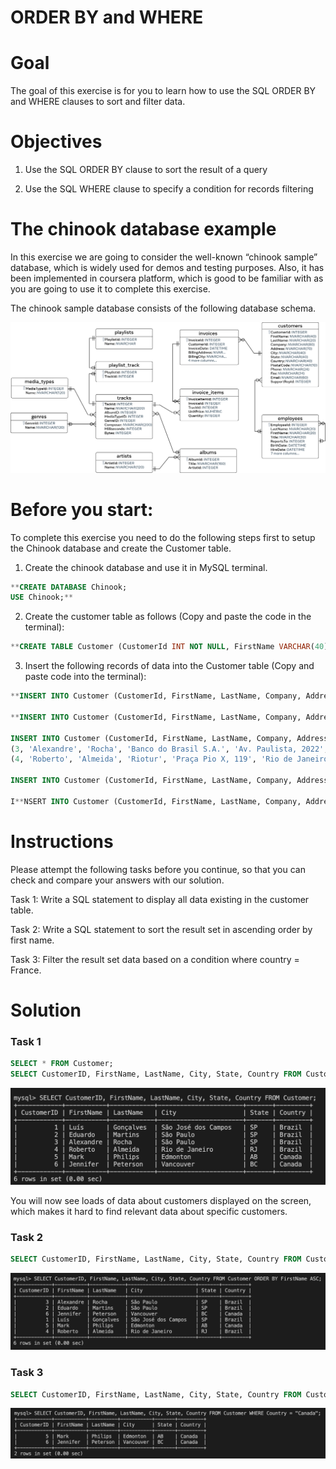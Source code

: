 # ORDER BY and WHERE

# **Goal**

The goal of this exercise is for you to learn how to use the SQL ORDER BY and WHERE clauses to sort and filter data.

# **Objectives**

1. Use the SQL ORDER BY clause to sort the result of a query

2. Use the SQL WHERE clause to specify a condition for records filtering

# **The chinook database example**

In this exercise we are going to consider the well-known “chinook sample” database, which is widely used for demos and testing purposes. Also, it has been implemented in coursera platform, which is good to be familiar with as you are going to use it to complete this exercise.

The chinook sample database consists of the following database schema.

![Untitled](ORDER%20BY%20and%20WHERE%204e0fde875a874704a91ef52518346f49/Untitled.png)

# **Before you start:**

To complete this exercise you need to do the following steps first to setup the Chinook database and create the Customer table.

1. Create the chinook database and use it in MySQL terminal.

```sql
**CREATE DATABASE Chinook;
USE Chinook;**
```

2. Create the customer table as follows (Copy and paste the code in the terminal):

```sql
**CREATE TABLE Customer (CustomerId INT NOT NULL, FirstName VARCHAR(40) NOT NULL, LastName VARCHAR(20) NOT NULL, Company VARCHAR(80), Address VARCHAR(70), City VARCHAR(40), State VARCHAR(40), Country VARCHAR(40), PostalCode VARCHAR(10), Phone VARCHAR(24), Fax VARCHAR(24), Email VARCHAR(60) NOT NULL, SupportRepId INT, CONSTRAINT PK_Customer PRIMARY KEY (CustomerId));**
```

3. Insert the following records of data into the Customer table (Copy and paste code into the terminal):

```sql
**INSERT INTO Customer (CustomerId, FirstName, LastName, Company, Address, City, State, Country, PostalCode, Phone, Fax, Email, SupportRepId) VALUES (1, 'Luís', 'Gonçalves', 'Embraer - Empresa Brasileira de Aeronáutica S.A.', 'Av. Brigadeiro Faria Lima, 2170', 'São José dos Campos', 'SP', 'Brazil', '12227-000', '+55 (12) 3923-5555', '+55 (12) 3923-5566', 'luisg@embraer.com.br', 3);**

**INSERT INTO Customer (CustomerId, FirstName, LastName, Company, Address, City, State, Country, PostalCode, Phone, Fax, Email, SupportRepId) VALUES (2, 'Eduardo', 'Martins', 'Woodstock Discos', 'Rua Dr. Falcão Filho, 155', 'São Paulo', 'SP', 'Brazil', '01007-010', '+55 (11) 3033-5446', '+55 (11) 3033-4564', 'eduardo@woodstock.com.br', 4);

INSERT INTO Customer (CustomerId, FirstName, LastName, Company, Address, City, State, Country, PostalCode, Phone, Fax, Email, SupportRepId) VALUES
(3, 'Alexandre', 'Rocha', 'Banco do Brasil S.A.', 'Av. Paulista, 2022', 'São Paulo', 'SP', 'Brazil', '01310-200', '+55 (11) 3055-3278', '+55 (11) 3055-8131', 'alero@uol.com.br', 5);INSERT INTO Customer (CustomerId, FirstName, LastName, Company, Address, City, State, Country, PostalCode, Phone, Fax, Email, SupportRepId) VALUES
(4, 'Roberto', 'Almeida', 'Riotur', 'Praça Pio X, 119', 'Rio de Janeiro', 'RJ', 'Brazil', '20040-020', '+55 (21) 2271-7000', '+55 (21) 2271-7070', 'roberto.almeida@riotur.gov.br', 3);

INSERT INTO Customer (CustomerId, FirstName, LastName, Company, Address, City, State, Country, PostalCode, Phone, Fax, Email, SupportRepId) VALUES (5, 'Mark', 'Philips', 'Telus', '8210 111 ST NW', 'Edmonton', 'AB', 'Canada', 'T6G 2C7', '+1 (780) 434-4554', '+1 (780) 434-5565', 'mphilips12@shaw.ca', 5);**

I**NSERT INTO Customer (CustomerId, FirstName, LastName, Company, Address, City, State, Country, PostalCode, Phone, Fax, Email, SupportRepId) VALUES (6, 'Jennifer', 'Peterson', 'Rogers Canada', '700 W Pender Street', 'Vancouver', 'BC', 'Canada', 'V6C 1G8', '+1 (604) 688-2255', '+1 (604) 688-8756', 'jenniferp@rogers.ca', 3);**
```

# **Instructions**

Please attempt the following tasks before you continue, so that you can check and compare your answers with our solution.

Task 1: Write a SQL statement to display all data existing in the customer table.

Task 2: Write a SQL statement to sort the result set in ascending order by first name.

Task 3: Filter the result set data based on a condition where country = France.

# Solution

### Task 1

```sql
SELECT * FROM Customer;
SELECT CustomerID, FirstName, LastName, City, State, Country FROM Customer;
```

![Untitled](ORDER%20BY%20and%20WHERE%204e0fde875a874704a91ef52518346f49/Untitled%201.png)

You will now see loads of data about customers displayed on the screen, which makes it hard to find relevant data about specific customers.

### Task 2

```sql
SELECT CustomerID, FirstName, LastName, City, State, Country FROM Customer ORDER BY FirstName ASC;
```

![Screenshot 2023-01-21 at 11.57.52 PM.png](ORDER%20BY%20and%20WHERE%204e0fde875a874704a91ef52518346f49/Screenshot_2023-01-21_at_11.57.52_PM.png)

### Task 3

```sql
SELECT CustomerID, FirstName, LastName, City, State, Country FROM Customer WHERE Country = "Canada";
```

![Screenshot 2023-01-21 at 11.58.28 PM.png](ORDER%20BY%20and%20WHERE%204e0fde875a874704a91ef52518346f49/Screenshot_2023-01-21_at_11.58.28_PM.png)